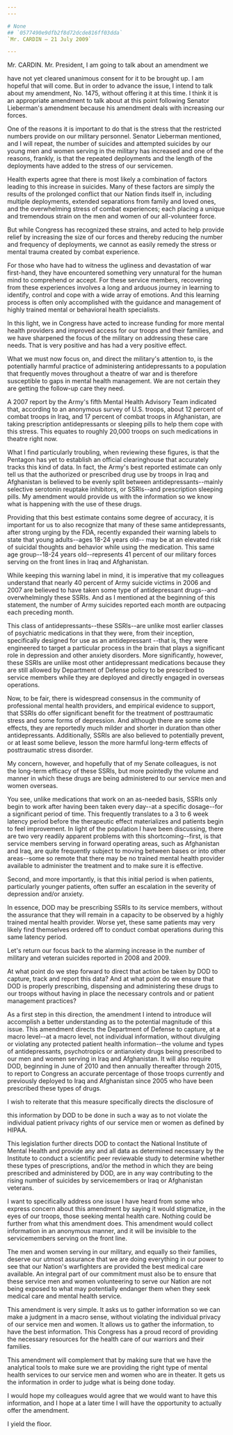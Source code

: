 ```yaml
---
---

# None
## `0577490e9dfb2f8d72dcde816ff03dda`
`Mr. CARDIN — 21 July 2009`

---
```



Mr. CARDIN. Mr. President, I am going to talk about an amendment we


have not yet cleared unanimous consent for it to be brought up. I am 
hopeful that will come. But in order to advance the issue, I intend to 
talk about my amendment, No. 1475, without offering it at this time. I 
think it is an appropriate amendment to talk about at this point 
following Senator Lieberman's amendment because his amendment deals 
with increasing our forces.

One of the reasons it is important to do that is the stress that the 
restricted numbers provide on our military personnel. Senator Lieberman 
mentioned, and I will repeat, the number of suicides and attempted 
suicides by our young men and women serving in the military has 
increased and one of the reasons, frankly, is that the repeated 
deployments and the length of the deployments have added to the stress 
of our servicemen.

Health experts agree that there is most likely a combination of 
factors leading to this increase in suicides. Many of these factors are 
simply the results of the prolonged conflict that our Nation finds 
itself in, including multiple deployments, extended separations from 
family and loved ones, and the overwhelming stress of combat 
experiences; each placing a unique and tremendous strain on the men and 
women of our all-volunteer force.

But while Congress has recognized these strains, and acted to help 
provide relief by increasing the size of our forces and thereby 
reducing the number and frequency of deployments, we cannot as easily 
remedy the stress or mental trauma created by combat experience.

For those who have had to witness the ugliness and devastation of war 
first-hand, they have encountered something very unnatural for the 
human mind to comprehend or accept. For these service members, 
recovering from these experiences involves a long and arduous journey 
in learning to identify, control and cope with a wide array of 
emotions. And this learning process is often only accomplished with the 
guidance and management of highly trained mental or behavioral health 
specialists.

In this light, we in Congress have acted to increase funding for more 
mental health providers and improved access for our troops and their 
families, and we have sharpened the focus of the military on addressing 
these care needs. That is very positive and has had a very positive 
effect.

What we must now focus on, and direct the military's attention to, is 
the potentially harmful practice of administering antidepressants to a 
population that frequently moves throughout a theatre of war and is 
therefore susceptible to gaps in mental health management. We are not 
certain they are getting the follow-up care they need.

A 2007 report by the Army's fifth Mental Health Advisory Team 
indicated that, according to an anonymous survey of U.S. troops, about 
12 percent of combat troops in Iraq, and 17 percent of combat troops in 
Afghanistan, are taking prescription antidepressants or sleeping pills 
to help them cope with this stress. This equates to roughly 20,000 
troops on such medications in theatre right now.

What I find particularly troubling, when reviewing these figures, is 
that the Pentagon has yet to establish an official clearinghouse that 
accurately tracks this kind of data. In fact, the Army's best reported 
estimate can only tell us that the authorized or prescribed drug use by 
troops in Iraq and Afghanistan is believed to be evenly split between 
antidepressants--mainly selective serotonin reuptake inhibitors, or 
SSRIs--and prescription sleeping pills. My amendment would provide us 
with the information so we know what is happening with the use of these 
drugs.

Providing that this best estimate contains some degree of accuracy, 
it is important for us to also recognize that many of these same 
antidepressants, after strong urging by the FDA, recently expanded 
their warning labels to state that young adults--ages 18-24 years old--
may be at an elevated risk of suicidal thoughts and behavior while 
using the medication. This same age group--18-24 years old--represents 
41 percent of our military forces serving on the front lines in Iraq 
and Afghanistan.

While keeping this warning label in mind, it is imperative that my 
colleagues understand that nearly 40 percent of Army suicide victims in 
2006 and 2007 are believed to have taken some type of antidepressant 
drugs--and overwhelmingly these SSRIs. And as I mentioned at the 
beginning of this statement, the number of Army suicides reported each 
month are outpacing each preceding month.

This class of antidepressants--these SSRIs--are unlike most earlier 
classes of psychiatric medications in that they were, from their 
inception, specifically designed for use as an antidepressant --that 
is, they were engineered to target a particular process in the brain 
that plays a significant role in depression and other anxiety 
disorders. More significantly, however, these SSRIs are unlike most 
other antidepressant medications because they are still allowed by 
Department of Defense policy to be prescribed to service members while 
they are deployed and directly engaged in overseas operations.

Now, to be fair, there is widespread consensus in the community of 
professional mental health providers, and empirical evidence to 
support, that SSRIs do offer significant benefit for the treatment of 
posttraumatic stress and some forms of depression. And although there 
are some side effects, they are reportedly much milder and shorter in 
duration than other antidepressants. Additionally, SSRIs are also 
believed to potentially prevent, or at least some believe, lesson the 
more harmful long-term effects of posttraumatic stress disorder.

My concern, however, and hopefully that of my Senate colleagues, is 
not the long-term efficacy of these SSRIs, but more pointedly the 
volume and manner in which these drugs are being administered to our 
service men and women overseas.

You see, unlike medications that work on an as-needed basis, SSRIs 
only begin to work after having been taken every day--at a specific 
dosage--for a significant period of time. This frequently translates to 
a 3 to 6 week latency period before the therapeutic effect materializes 
and patients begin to feel improvement. In light of the population I 
have been discussing, there are two very readily apparent problems with 
this shortcoming--first, is that service members serving in forward 
operating areas, such as Afghanistan and Iraq, are quite frequently 
subject to moving between bases or into other areas--some so remote 
that there may be no trained mental health provider available to 
administer the treatment and to make sure it is effective.

Second, and more importantly, is that this initial period is when 
patients, particularly younger patients, often suffer an escalation in 
the severity of depression and/or anxiety.

In essence, DOD may be prescribing SSRIs to its service members, 
without the assurance that they will remain in a capacity to be 
observed by a highly trained mental health provider. Worse yet, these 
same patients may very likely find themselves ordered off to conduct 
combat operations during this same latency period.

Let's return our focus back to the alarming increase in the number of 
military and veteran suicides reported in 2008 and 2009.

At what point do we step forward to direct that action be taken by 
DOD to capture, track and report this data? And at what point do we 
ensure that DOD is properly prescribing, dispensing and administering 
these drugs to our troops without having in place the necessary 
controls and or patient management practices?

As a first step in this direction, the amendment I intend to 
introduce will accomplish a better understanding as to the potential 
magnitude of this issue. This amendment directs the Department of 
Defense to capture, at a macro level--at a macro level, not individual 
information, without divulging or violating any protected patient 
health information--the volume and types of antidepressants, 
psychotropics or antianxiety drugs being prescribed to our men and 
women serving in Iraq and Afghanistan. It will also require DOD, 
beginning in June of 2010 and then annually thereafter through 2015, to 
report to Congress an accurate percentage of those troops currently and 
previously deployed to Iraq and Afghanistan since 2005 who have been 
prescribed these types of drugs.

I wish to reiterate that this measure specifically directs the 
disclosure of


this information by DOD to be done in such a way as to not violate the 
individual patient privacy rights of our service men or women as 
defined by HIPAA.

This legislation further directs DOD to contact the National 
Institute of Mental Health and provide any and all data as determined 
necessary by the Institute to conduct a scientific peer reviewable 
study to determine whether these types of prescriptions, and/or the 
method in which they are being prescribed and administered by DOD, are 
in any way contributing to the rising number of suicides by 
servicemembers or Iraq or Afghanistan veterans.

I want to specifically address one issue I have heard from some who 
express concern about this amendment by saying it would stigmatize, in 
the eyes of our troops, those seeking mental health care. Nothing could 
be further from what this amendment does. This amendment would collect 
information in an anonymous manner, and it will be invisible to the 
servicemembers serving on the front line.

The men and women serving in our military, and equally so their 
families, deserve our utmost assurance that we are doing everything in 
our power to see that our Nation's warfighters are provided the best 
medical care available. An integral part of our commitment must also be 
to ensure that these service men and women volunteering to serve our 
Nation are not being exposed to what may potentially endanger them when 
they seek medical care and mental health service.

This amendment is very simple. It asks us to gather information so we 
can make a judgment in a macro sense, without violating the individual 
privacy of our service men and women. It allows us to gather the 
information, to have the best information. This Congress has a proud 
record of providing the necessary resources for the health care of our 
warriors and their families.

This amendment will complement that by making sure that we have the 
analytical tools to make sure we are providing the right type of mental 
health services to our service men and women who are in theater. It 
gets us the information in order to judge what is being done today.

I would hope my colleagues would agree that we would want to have 
this information, and I hope at a later time I will have the 
opportunity to actually offer the amendment.

I yield the floor.